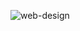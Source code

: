 ![web-design](https://user-images.githubusercontent.com/108515714/185781147-5528b358-abc2-4edc-aab9-1172ff63dae9.jpg)

